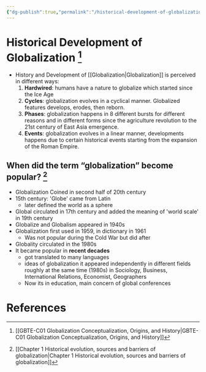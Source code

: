 ```yaml
---
{"dg-publish":true,"permalink":"/historical-development-of-globalization/"}
---
```


# Historical Development of Globalization [^2]

- History and Development of [[Globalization\|Globalization]] is perceived in different ways:
    1. **Hardwired**: humans have a nature to globalize which started since the Ice Age
    2. **Cycles**: globalization evolves in a cyclical manner. Globalized features develops, erodes, then reborn.
    3. **Phases**: globalization happens in 8 different bursts for different reasons and in different forms since the agriculture revolution to the 21st century of East Asia emergence.
    4. **Events**: globalization evolves in a linear manner, developments happens due to certain historical events starting from the expansion of the Roman Empire.

## When did the term “globalization” become popular? [^1]

- Globalization Coined in second half of 20th century
- 15th century: 'Globe' came from Latin
    - later defined the world as a sphere
- Global circulated in 17th century and added the meaning of 'world scale' in 19th century
- Globalize and Globalism appeared in 1940s
- Globalization first used in 1959, in dictionary in 1961
    - Was not popular during the Cold War but did after
- Globality circulated in the 1980s
- It became popular in **recent decades**
    - got translated to many languages
    - ideas of globalization it appeared independently in different fields roughly at the same time (1980s) in Sociology, Business, International Relations, Economist, Geographers
    - Now its in education, main concern of global conferences

# References

[^1]: [[Chapter 1 Historical evolution, sources and barriers of globalization\|Chapter 1 Historical evolution, sources and barriers of globalization]] 

[^2]: [[GBTE-C01 Globalization Conceptualization, Origins, and History\|GBTE-C01 Globalization Conceptualization, Origins, and History]]
